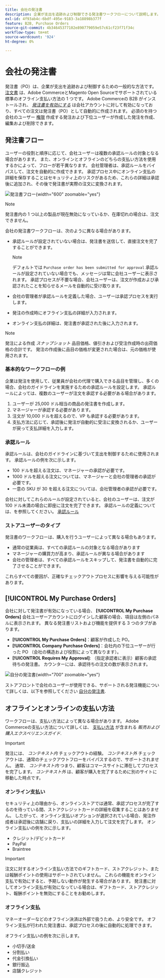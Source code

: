 ```yaml
---
title: 会社の発注書
description: 企業が支出を追跡および制御できる発注書ワークフローについて説明します。
exl-id: 4f93ab4c-6bdf-495e-9183-3a18898b377f
feature: B2B, Purchase Orders
source-git-commit: 4b34645377102e890779059e57c61cf23f71f34c
workflow-type: tm+mt
source-wordcount: '924'
ht-degree: 0%

---
```


# 会社の発注書

発注書（PO）は、企業が支出を追跡および制御するための一般的な方法です。 [注文書](../stores-purchase/purchase-order.md) は、Adobe CommerceとMagento Open Sourceでサポートされている標準のオフライン支払い方法の 1 つです。 Adobe Commerceの B2B がインストールされ、 [_発注書を有効にする_](account-company-manage.md#advanced-settings) は会社アカウントに対して有効になっており、すべての注文は発注書（PO）として自動的に作成されます。 必須のを持つ会社のユーザー [権限](account-company-roles-permissions.md) 作成する発注および下位ユーザーが作成した発注を作成、編集および削除できます。

## 発注書フロー

ユーザーの役割と順序に応じて、会社ユーザーは複数の承認ルールの対象となる場合があります。 また、オンラインとオフラインのどちらの支払い方法を使用するかによって、フローが若干異なります。 会社管理者は、承認ルールをバイパスして、注文を自動的に作成できます。 承認プロセス中にオンライン支払の詳細を保存することはセキュリティ上のリスクがあるため、これらの詳細は承認後に追加され、その後で発注書が実際の注文に変換されます。

![発注書フロー](./assets/purchase-order-flow.png){width="600" zoomable="yes"}

>[!NOTE]
>
>発注書内の 1 つ以上の製品が現在無効になっているか、在庫切れの場合は、注文できません。

会社の発注書ワークフローは、次のように異なる場合があります。

- 承認ルールが設定されていない場合は、発注書を送信して、直接注文を完了することができます。

  >[!NOTE]
  >
  >デフォルトでは `Purchase order has been submitted for approval` 承認ルールが設定されていない場合でも、メッセージは常に会社ユーザーに表示されます。 承認プロセスが不要な場合、会社ユーザーは、注文が作成および承認されたことを知らせるメールを自動的に受け取ります。

- 会社の管理者が承認ルールを定義した場合、ユーザーは承認プロセスを実行します。
- 発注の作成時にオフライン支払の詳細が入力されます。
- オンライン支払の詳細は、発注書が承認された後に入力されます。

>[!NOTE]
>
>発注による作成 _スナップショット_ 品目価格、値引きおよび受注作成時の出荷価格の合計です。 発注の作成後に品目の価格が変更された場合は、元の価格が使用されます。

### 基本的なワークフローの例

企業は発注を使用して、従業員が会社の代理で購入できる品目を管理し、多くの場合、会社のガイドラインを実施するための承認ルールを設定します。 承認ルールによっては、複数のユーザーが注文を承認する必要がある場合があります。

1. ユーザーが 25,000 ドル相当の商品の発注書を作成します。
1. マネージャーが承認する必要があります。
1. 注文が 10,000 ドルを超えるので、VP も承認する必要があります。
1. 支払方法に応じて、承認後に発注が自動的に受注に変換されるか、ユーザーが戻って支払詳細を入力します。

### 承認ルール

承認ルールは、会社のガイドラインに基づいて支出を制御するために使用されます。 承認ルールの例を次に示します。

- 100 ドルを超える注文は、マネージャーの承認が必要です。
- 1000 ドルを超える注文については、マネージャーと会社の管理者の承認が必要です。
- 一意の SKU が 30 を超える注文については、会社管理者の承認が必要です。

会社に対してこれらのルールが設定されていると、会社のユーザーは、注文が 100 ドル未満の場合に即座に注文を完了できます。 承認ルールの定義については、を参照してください。 [承認ルール](account-dashboard-approval-rules.md)

### ストアユーザーのタイプ

発注書のワークフローは、購入を行うユーザーによって異なる場合もあります。

- 通常の従業員は、すべての承認ルールの対象となる場合があります
- マネージャーの購買力が高まり、承認ルールが異なる場合があります
- 会社の管理者は、すべての承認ルールをスキップして、発注書を自動的に完了させることができます。

これらすべての要因が、正確なチェックアウトプロセスに影響を与える可能性があります。

## [!UICONTROL My Purchase Orders]

会社に対して発注書が有効になっている場合、 **[!UICONTROL My Purchase Orders]** 会社ユーザーアカウントにログインした顧客の場合、項目は左側のパネルに表示されます。 異なる発注書リストおよび機能を提供する 3 つのタブがあります。

- **[!UICONTROL My Purchase Orders]**：顧客が作成した PO。
- **[!UICONTROL Company Purchase Orders]**：会社内の下位ユーザーが行った PO （会社の構造および役割によって異なります）。
- **[!UICONTROL Requires My Approval]**: （指定承認者に表示）顧客の承認待ちの発注書。 カウンターには、承認待ちの注文の数が表示されます。

![自分の発注書](./assets/account-dashboard-my-purchase-orders.png){width="700" zoomable="yes"}

ストアフロントで会社のユーザーが使用できる、サポートされる発注機能について詳しくは、以下を参照してください [自分の発注書](account-dashboard-my-purchase-orders.md).

## オフラインとオンラインの支払い方法

ワークフローは、支払い方法によって異なる場合があります。 Adobe Commerceの支払い方法について詳しくは、 [支払い方法](../stores-purchase/payments.md) が含まれる _販売および購入エクスペリエンスガイド_.

>[!IMPORTANT]
>
>発注には、 _コンテキスト内_ チェックアウトの経験。 _コンテキスト外_ チェックアウトは、通常のチェックアウトフローをバイパスするので、サポートされません。 通常、 _コンテキスト内_ つまり、顧客はコマースサイトに滞在してプロセスを完了します。 _コンテキスト外_ は、顧客が購入を完了するために別のサイトに移動した時点です。

### オンライン支払い

セキュリティ上の理由から、オンラインストアでは通常、承認プロセスが完了するのを待っている間、ストアクレジットカードの詳細を収集することはありません。 したがって、オンライン支払いオプションが選択されている場合、発注作成者は承認後に店舗に戻り、支払いの詳細を入力して注文を完了します。 オンライン支払いの例を次に示します。

- クレジット/デビットカード
- PayPal
- Braintree

>[!IMPORTANT]
>
>注文に対するオンライン支払い方法でのギフトカード、ストアクレジット、または報酬ポイントの使用はサポートされていません。 これらの機能をオンライン支払で有効にすると、予期しない動作が発生する場合があります。 発注書に対してオンライン支払が有効になっている場合は、ギフトカード、ストアクレジット、報酬ポイントを無効にすることをお勧めします。

### オフライン支払

マネーオーダーなどのオフライン決済は外部で扱うため、より安全です。 オフライン支払が行われた発注書は、承認プロセスの後に自動的に処理できます。

オフライン支払いの例を次に示します。

- 小切手/送金
- 分割払い
- 代金引換払い
- 銀行振込
- 店舗クレジット
